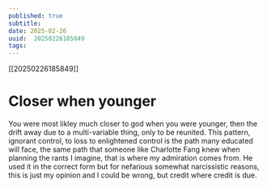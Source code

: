```yaml
---
published: true
subtitle: 
date: 2025-02-26
uuid:  20250226185849
tags: 
---
```


[[20250226185849]]

# Closer when younger

You were most likley much closer to god when you were younger, then the drift away due to a multi-variable thing, only to be reunited. This pattern, ignorant control, to loss to enlightened control is the path many educated will face, the same path that someone like Charlotte Fang knew when planning the rants I imagine, that is where my admiration comes from. He used it in the correct form but for nefarious somewhat narcissistic reasons, this is just my opinion and I could be wrong, but credit where credit is due.